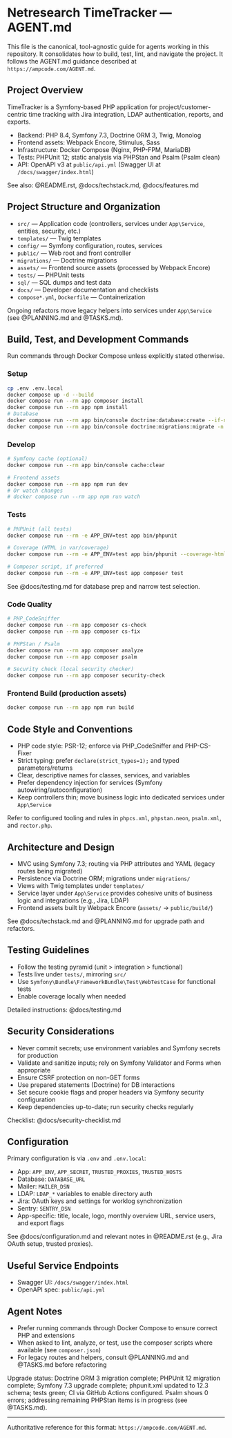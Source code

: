 # Netresearch TimeTracker — AGENT.md

This file is the canonical, tool-agnostic guide for agents working in this repository. It consolidates how to build, test, lint, and navigate the project. It follows the AGENT.md guidance described at `https://ampcode.com/AGENT.md`.

## Project Overview

TimeTracker is a Symfony-based PHP application for project/customer-centric time tracking with Jira integration, LDAP authentication, reports, and exports.

- Backend: PHP 8.4, Symfony 7.3, Doctrine ORM 3, Twig, Monolog
- Frontend assets: Webpack Encore, Stimulus, Sass
- Infrastructure: Docker Compose (Nginx, PHP-FPM, MariaDB)
- Tests: PHPUnit 12; static analysis via PHPStan and Psalm (Psalm clean)
- API: OpenAPI v3 at `public/api.yml` (Swagger UI at `/docs/swagger/index.html`)

See also: @README.rst, @docs/techstack.md, @docs/features.md

## Project Structure and Organization

- `src/` — Application code (controllers, services under `App\Service`, entities, security, etc.)
- `templates/` — Twig templates
- `config/` — Symfony configuration, routes, services
- `public/` — Web root and front controller
- `migrations/` — Doctrine migrations
- `assets/` — Frontend source assets (processed by Webpack Encore)
- `tests/` — PHPUnit tests
- `sql/` — SQL dumps and test data
- `docs/` — Developer documentation and checklists
- `compose*.yml`, `Dockerfile` — Containerization

Ongoing refactors move legacy helpers into services under `App\Service` (see @PLANNING.md and @TASKS.md).

## Build, Test, and Development Commands

Run commands through Docker Compose unless explicitly stated otherwise.

### Setup

```bash
cp .env .env.local
docker compose up -d --build
docker compose run --rm app composer install
docker compose run --rm app npm install
# Database
docker compose run --rm app bin/console doctrine:database:create --if-not-exists
docker compose run --rm app bin/console doctrine:migrations:migrate -n
```

### Develop

```bash
# Symfony cache (optional)
docker compose run --rm app bin/console cache:clear

# Frontend assets
docker compose run --rm app npm run dev
# Or watch changes
# docker compose run --rm app npm run watch
```

### Tests

```bash
# PHPUnit (all tests)
docker compose run --rm -e APP_ENV=test app bin/phpunit

# Coverage (HTML in var/coverage)
docker compose run --rm -e APP_ENV=test app bin/phpunit --coverage-html var/coverage

# Composer script, if preferred
docker compose run --rm -e APP_ENV=test app composer test
```

See @docs/testing.md for database prep and narrow test selection.

### Code Quality

```bash
# PHP_CodeSniffer
docker compose run --rm app composer cs-check
docker compose run --rm app composer cs-fix

# PHPStan / Psalm
docker compose run --rm app composer analyze
docker compose run --rm app composer psalm

# Security check (local security checker)
docker compose run --rm app composer security-check
```

### Frontend Build (production assets)

```bash
docker compose run --rm app npm run build
```

## Code Style and Conventions

- PHP code style: PSR-12; enforce via PHP_CodeSniffer and PHP-CS-Fixer
- Strict typing: prefer `declare(strict_types=1);` and typed parameters/returns
- Clear, descriptive names for classes, services, and variables
- Prefer dependency injection for services (Symfony autowiring/autoconfiguration)
- Keep controllers thin; move business logic into dedicated services under `App\Service`

Refer to configured tooling and rules in `phpcs.xml`, `phpstan.neon`, `psalm.xml`, and `rector.php`.

## Architecture and Design

- MVC using Symfony 7.3; routing via PHP attributes and YAML (legacy routes being migrated)
- Persistence via Doctrine ORM; migrations under `migrations/`
- Views with Twig templates under `templates/`
- Service layer under `App\Service` provides cohesive units of business logic and integrations (e.g., Jira, LDAP)
- Frontend assets built by Webpack Encore (`assets/` -> `public/build/`)

See @docs/techstack.md and @PLANNING.md for upgrade path and refactors.

## Testing Guidelines

- Follow the testing pyramid (unit > integration > functional)
- Tests live under `tests/`, mirroring `src/`
- Use `Symfony\Bundle\FrameworkBundle\Test\WebTestCase` for functional tests
- Enable coverage locally when needed

Detailed instructions: @docs/testing.md

## Security Considerations

- Never commit secrets; use environment variables and Symfony secrets for production
- Validate and sanitize inputs; rely on Symfony Validator and Forms when appropriate
- Ensure CSRF protection on non-GET forms
- Use prepared statements (Doctrine) for DB interactions
- Set secure cookie flags and proper headers via Symfony security configuration
- Keep dependencies up-to-date; run security checks regularly

Checklist: @docs/security-checklist.md

## Configuration

Primary configuration is via `.env` and `.env.local`:

- App: `APP_ENV`, `APP_SECRET`, `TRUSTED_PROXIES`, `TRUSTED_HOSTS`
- Database: `DATABASE_URL`
- Mailer: `MAILER_DSN`
- LDAP: `LDAP_*` variables to enable directory auth
- Jira: OAuth keys and settings for worklog synchronization
- Sentry: `SENTRY_DSN`
- App-specific: title, locale, logo, monthly overview URL, service users, and export flags

See @docs/configuration.md and relevant notes in @README.rst (e.g., Jira OAuth setup, trusted proxies).

## Useful Service Endpoints

- Swagger UI: `/docs/swagger/index.html`
- OpenAPI spec: `public/api.yml`

## Agent Notes

- Prefer running commands through Docker Compose to ensure correct PHP and extensions
- When asked to lint, analyze, or test, use the composer scripts where available (see `composer.json`)
- For legacy routes and helpers, consult @PLANNING.md and @TASKS.md before refactoring

Upgrade status: Doctrine ORM 3 migration complete; PHPUnit 12 migration complete; Symfony 7.3 upgrade complete; phpunit.xml updated to 12.3 schema; tests green; CI via GitHub Actions configured. Psalm shows 0 errors; addressing remaining PHPStan items is in progress (see @TASKS.md).

---

Authoritative reference for this format: `https://ampcode.com/AGENT.md`.


